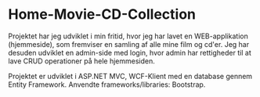 # Home-Movie-CD-Collection

Projektet har jeg udviklet i min fritid, hvor jeg har lavet en WEB-applikation (hjemmeside), som fremviser en samling af alle mine film og cd'er. Jeg har desuden udviklet en admin-side med login, hvor admin har rettigheder til at lave CRUD operationer på hele hjemmesiden.

Projektet er udviklet i ASP.NET MVC, WCF-Klient med en database gennem Entity Framework. 
Anvendte frameworks/libraries: Bootstrap.
